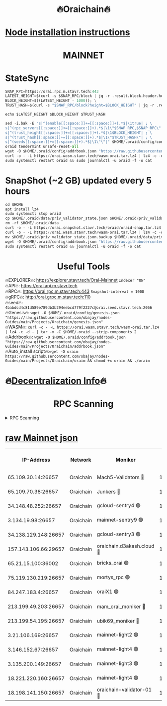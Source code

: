 <h1 align="center"> 🔥Oraichain🔥</h1>

[Node installation instructions](https://github.com/obajay/nodes-Guides/tree/main/Projects/Oraichain)
=
<h1 align="center"> MAINNET</h1>

# StateSync
```python
SNAP_RPC=https://orai.rpc.m.stavr.tech:443
LATEST_HEIGHT=$(curl -s $SNAP_RPC/block | jq -r .result.block.header.height); \
BLOCK_HEIGHT=$((LATEST_HEIGHT - 1000)); \
TRUST_HASH=$(curl -s "$SNAP_RPC/block?height=$BLOCK_HEIGHT" | jq -r .result.block_id.hash)

echo $LATEST_HEIGHT $BLOCK_HEIGHT $TRUST_HASH

sed -i.bak -E "s|^(enable[[:space:]]+=[[:space:]]+).*$|\1true| ; \
s|^(rpc_servers[[:space:]]+=[[:space:]]+).*$|\1\"$SNAP_RPC,$SNAP_RPC\"| ; \
s|^(trust_height[[:space:]]+=[[:space:]]+).*$|\1$BLOCK_HEIGHT| ; \
s|^(trust_hash[[:space:]]+=[[:space:]]+).*$|\1\"$TRUST_HASH\"| ; \
s|^(seeds[[:space:]]+=[[:space:]]+).*$|\1\"\"|" $HOME/.oraid/config/config.toml
oraid tendermint unsafe-reset-all
wget -O $HOME/.oraid/config/addrbook.json "https://raw.githubusercontent.com/obajay/nodes-Guides/main/Projects/Oraichain/addrbook.json"
curl -o - -L https://orai.wasm.stavr.tech/wasm-orai.tar.lz4 | lz4 -c -d - | tar -x -C $HOME/.oraid --strip-components 2
sudo systemctl restart oraid && sudo journalctl -u oraid -f -o cat
```
# SnapShot (~2 GB) updated every 5 hours
```python
cd $HOME
apt install lz4
sudo systemctl stop oraid
cp $HOME/.oraid/data/priv_validator_state.json $HOME/.oraid/priv_validator_state.json.backup
rm -rf $HOME/.oraid/data
curl -o - -L https://orai.snapshot.stavr.tech/oraid/oraid-snap.tar.lz4 | lz4 -c -d - | tar -x -C $HOME/.oraid --strip-components 2
curl -o - -L https://orai.wasm.stavr.tech/wasm-orai.tar.lz4 | lz4 -c -d - | tar -x -C $HOME/.oraid --strip-components 2
mv $HOME/.oraid/priv_validator_state.json.backup $HOME/.oraid/data/priv_validator_state.json
wget -O $HOME/.oraid/config/addrbook.json "https://raw.githubusercontent.com/obajay/nodes-Guides/main/Projects/Oraichain/addrbook.json"
sudo systemctl restart oraid && journalctl -u oraid -f -o cat
```

 <h1 align="center"> Useful Tools</h1>

🔥EXPLORER🔥:     https://explorer.stavr.tech/Orai-Mainnet        `Indexer "ON"` \
🔥API🔥:          https://orai.api.m.stavr.tech \
🔥RPC🔥:          https://orai.rpc.m.stavr.tech:443              `Snapshot-interval = 1000` \
🔥gRPC🔥:         http://orai.grpc.m.stavr.tech:110 \
🔥seed🔥:      `4babdcd4c81d589e789db3b294eebcd779f2227c@orai.seed.stavr.tech:2056` \
🔥Genesis🔥:   `wget -O $HOME/.oraid/config/genesis.json "https://raw.githubusercontent.com/obajay/nodes-Guides/main/Projects/Oraichain/genesis.json"` \
🔥WASM🔥:      `curl -o - -L https://orai.wasm.stavr.tech/wasm-orai.tar.lz4 | lz4 -c -d - | tar -x -C $HOME/.oraid --strip-components 2` \
🔥Addrbook🔥:  `wget -O $HOME/.oraid/config/addrbook.json "https://raw.githubusercontent.com/obajay/nodes-Guides/main/Projects/Oraichain/addrbook.json"` \
🔥Auto_install script🔥:`wget -O oraim https://raw.githubusercontent.com/obajay/nodes-Guides/main/Projects/Oraichain/oraim && chmod +x oraim && ./oraim`

🔥[Decentralization Info](https://github.com/obajay/StateSync-snapshots/tree/main/Projects/Oraichain/Decentralization)🔥
=
<h1 align="center"> RPC Scanning</h1>

<details>
<summary>RPC Scanning</summary>

<h2 align="center"> We scan nodes in real time every 4 hours. And we provide the final result of RPC endpoints.
We cannot influence the operation of these nodes in any way. </h2>


```python
If Voting Power is higher than 0 --> then the Node is a validator of the network and may be subject to attack and be a potential threat to the chain.
```
```python
We marked such validators with a red symbol
```

</details>

[raw Mainnet json](https://rpc-check.oraim.stavr.tech/oraim/rpc-oraim-result.json)
=


<table><tr><th>IP-Address</th><th>Network</th><th>Moniker</th><th>Latest Block Height</th><th>Earliest Block Height</th><th>Catching Up</th><th>Tx Index</th><th>Voting Power</th><th>Scan Time</th></tr><tr><td>65.109.30.14:26657</td><td>Oraichain</td><td>Mach5-Validators 🔴</td><td>16843681</td><td>0</td><td>False</td><td>off</td><td>212</td><td>2024-03-24T00:30:56.929668824UTC</td></tr><tr><td>65.109.70.38:26657</td><td>Oraichain</td><td>Junkers 🔴</td><td>16843697</td><td>0</td><td>False</td><td>off</td><td>196377</td><td>2024-03-24T00:31:14.407947672UTC</td></tr><tr><td>34.148.48.252:26657</td><td>Oraichain</td><td>gcloud-sentry4 🟢</td><td>16843639</td><td>1</td><td>False</td><td>on</td><td>0</td><td>2024-03-24T00:30:05.951521736UTC</td></tr><tr><td>3.134.19.98:26657</td><td>Oraichain</td><td>mainnet-sentry9 🟢</td><td>16843661</td><td>1</td><td>False</td><td>on</td><td>0</td><td>2024-03-24T00:30:30.454780582UTC</td></tr><tr><td>34.138.129.148:26657</td><td>Oraichain</td><td>gcloud-sentry3 🟢</td><td>16843675</td><td>1</td><td>False</td><td>on</td><td>0</td><td>2024-03-24T00:30:45.409953549UTC</td></tr><tr><td>157.143.106.66:29657</td><td>Oraichain</td><td>oraichain.d3akash.cloud 🔴</td><td>16843648</td><td>15047495</td><td>False</td><td>on</td><td>222</td><td>2024-03-24T00:30:16.513834571UTC</td></tr><tr><td>65.21.15.100:36002</td><td>Oraichain</td><td>bricks_orai 🟢</td><td>16843687</td><td>15848470</td><td>False</td><td>on</td><td>0</td><td>2024-03-24T00:31:03.588722716UTC</td></tr><tr><td>75.119.130.219:26657</td><td>Oraichain</td><td>mortys_rpc 🟢</td><td>16843678</td><td>15960001</td><td>False</td><td>on</td><td>0</td><td>2024-03-24T00:30:50.407812227UTC</td></tr><tr><td>84.247.183.4:26657</td><td>Oraichain</td><td>oraiX1 🟢</td><td>16841896</td><td>16177601</td><td>False</td><td>on</td><td>0</td><td>2024-03-24T00:31:07.990621712UTC</td></tr><tr><td>213.199.49.203:26657</td><td>Oraichain</td><td>mam_orai_moniker 🔴</td><td>16843655</td><td>16268001</td><td>False</td><td>on</td><td>8</td><td>2024-03-24T00:30:23.602977826UTC</td></tr><tr><td>213.199.54.195:26657</td><td>Oraichain</td><td>ubik69_moniker 🔴</td><td>16843637</td><td>16400001</td><td>False</td><td>on</td><td>1830</td><td>2024-03-24T00:30:03.265243886UTC</td></tr><tr><td>3.21.106.169:26657</td><td>Oraichain</td><td>mainnet-light2 🟢</td><td>16843654</td><td>16436001</td><td>False</td><td>on</td><td>0</td><td>2024-03-24T00:30:23.295763314UTC</td></tr><tr><td>3.146.152.67:26657</td><td>Oraichain</td><td>mainnet-light4 🟢</td><td>16843662</td><td>16436001</td><td>False</td><td>on</td><td>0</td><td>2024-03-24T00:30:31.128762575UTC</td></tr><tr><td>3.135.200.149:26657</td><td>Oraichain</td><td>mainnet-light3 🟢</td><td>16843666</td><td>16436001</td><td>False</td><td>on</td><td>0</td><td>2024-03-24T00:30:35.922670363UTC</td></tr><tr><td>18.221.220.160:26657</td><td>Oraichain</td><td>mainnet-light4 🟢</td><td>16843670</td><td>16588001</td><td>False</td><td>on</td><td>0</td><td>2024-03-24T00:30:40.667755408UTC</td></tr><tr><td>18.198.141.150:26657</td><td>Oraichain</td><td>oraichain-validator-01 🔴</td><td>16843683</td><td>16650390</td><td>False</td><td>on</td><td>32574</td><td>2024-03-24T00:30:59.190372351UTC</td></tr></table>
